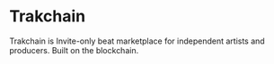 # Trakchain
Trakchain is Invite-only beat marketplace for independent artists and producers.
Built on the blockchain.




